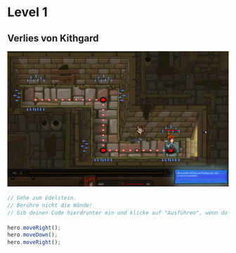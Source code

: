  # Level 1             
## Verlies von Kithgard

![Alt text](1.png)

```js
// Gehe zum Edelstein.
// Berühre nicht die Wände!
// Gib deinen Code hierdrunter ein und klicke auf "Ausführen", wenn du fertig bist.

hero.moveRight();
hero.moveDown();
hero.moveRight();
```

